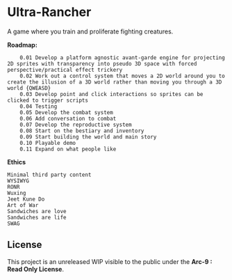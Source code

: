 # Ultra-Rancher
A game where you train and proliferate fighting creatures.

**Roadmap:**

        0.01 Develop a platform agnostic avant-garde engine for projecting 2D sprites with transparency into pseudo 3D space with forced perspective/practical effect trickery
        0.02 Work out a control system that moves a 2D world around you to create the illusion of a 3D world rather than moving you through a 3D world {QWEASD}
        0.03 Develop point and click interactions so sprites can be clicked to trigger scripts
        0.04 Testing
        0.05 Develop the combat system
        0.06 Add conversation to combat
        0.07 Develop the reproductive system
        0.08 Start on the bestiary and inventory
        0.09 Start building the world and main story
        0.10 Playable demo
        0.11 Expand on what people like

**Ethics**
    
    Minimal third party content
    WYSIWYG
    RONR
    Wuxing
    Jeet Kune Do
    Art of War
    Sandwiches are love
    Sandwiches are life
    SWAG

## License
This project is an unreleased WIP visible to the public under the **Arc-9 : Read Only License**.
